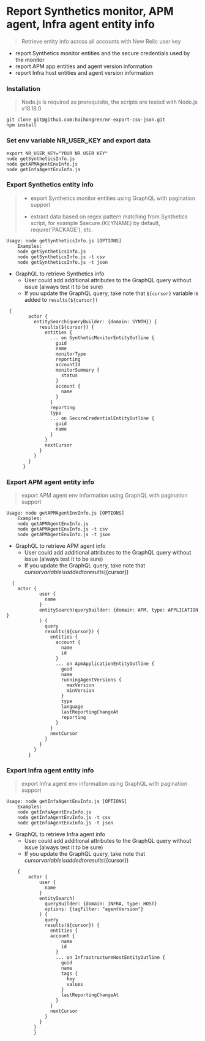# Report Synthetics monitor, APM agent, Infra agent entity info 
> Retrieve entity info across all accounts with New Relic user key
- report Synthetics monitor entities and the secure credentials used by the monitor
- report APM app entities and agent version information
- report Infra host entities and agent version information


### Installation 
> Node.js is required as prerequisite, the scripts are tested with Node.js v18.18.0

    git clone git@github.com:haihongren/nr-export-csv-json.git
    npm install

### Set env variable NR_USER_KEY and export data
    export NR_USER_KEY="YOUR NR USER KEY"
    node getSyntheticsInfo.js
    node getAPMAgentEnvInfo.js 
    node getInfaAgentEnvInfo.js    
    
###  Export Synthetics entity info
> - export Synthetics monitor entities using GraphQL with pagination support
> 
> - extract data based on regex pattern matching from Synthetics script, for example $secure.(KEYNAME) by default, require('PACKAGE'), etc.

    Usage: node getSyntheticsInfo.js [OPTIONS]
        Examples:
        node getSyntheticsInfo.js
        node getSyntheticsInfo.js -t csv
        node getSyntheticsInfo.js -t json

- GraphQL to retrieve Synthetics info
  - User could add additional attributes to the GraphQL query without issue (always test it to be sure)
  - If you update the GraphQL query, take note that `${cursor}` variable is added to `results(${cursor})`
```
 {
        actor {
          entitySearch(queryBuilder: {domain: SYNTH}) {
            results(${cursor}) {
              entities {
                ... on SyntheticMonitorEntityOutline {
                  guid
                  name
                  monitorType
                  reporting
                  accountId
                  monitorSummary {
                    status
                  }
                  account {
                    name
                  }
                }
                reporting
                type
                ... on SecureCredentialEntityOutline {
                  guid
                  name
                }
              }
              nextCursor
            }
          }
        }
      }
```

### Export APM agent entity info
> export APM agent env information using GraphQL with pagination support

    Usage: node getAPMAgentEnvInfo.js [OPTIONS]
        Examples:
        node getAPMAgentEnvInfo.js
        node getAPMAgentEnvInfo.js -t csv
        node getAPMAgentEnvInfo.js -t json

- GraphQL to retrieve APM agent info
  - User could add additional attributes to the GraphQL query without issue (always test it to be sure)
  - If you update the GraphQL query, take note that ${cursor} variable is added to results(${cursor})
```
  {
    actor {
            user {
              name
            }
            entitySearch(queryBuilder: {domain: APM, type: APPLICATION }
            ) {
              query
              results(${cursor}) {
                entities {
                  account {
                    name
                    id
                  }
                  ... on ApmApplicationEntityOutline {
                    guid
                    name
                    runningAgentVersions {
                      maxVersion
                      minVersion
                    }
                    type
                    language
                    lastReportingChangeAt
                    reporting
                  }
                }
                nextCursor
              }
            }
          }
        }
```
### Export Infra agent entity info 
> export Infra agent env information using GraphQL with pagination support

    Usage: node getInfaAgentEnvInfo.js [OPTIONS]
        Examples:
        node getInfaAgentEnvInfo.js
        node getInfaAgentEnvInfo.js -t csv
        node getInfaAgentEnvInfo.js -t json

- GraphQL to retrieve Infra agent info
  - User could add additional attributes to the GraphQL query without issue (always test it to be sure)
  - If you update the GraphQL query, take note that ${cursor} variable is added to results(${cursor})  
```
    {
        actor {
            user {
              name
            }
            entitySearch(
              queryBuilder: {domain: INFRA, type: HOST}
              options: {tagFilter: "agentVersion"}
            ) {
              query
              results(${cursor}) {
                entities {
                account {
                    name
                    id
                  }
                  ... on InfrastructureHostEntityOutline {
                    guid
                    name
                    tags {
                      key
                      values
                    }
                    lastReportingChangeAt                
                  }
                }
                nextCursor
              }
            }
          }
          }

```

